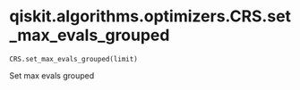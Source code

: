 # qiskit.algorithms.optimizers.CRS.set\_max\_evals\_grouped

`CRS.set_max_evals_grouped(limit)`

Set max evals grouped
